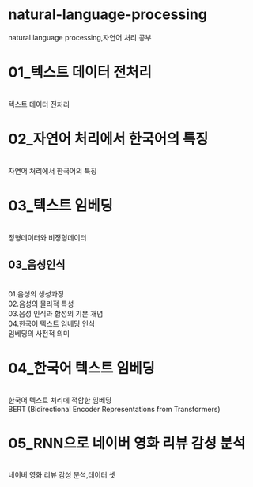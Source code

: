 # natural-language-processing
natural language processing,자연어 처리 공부 
<h1>01_텍스트 데이터 전처리</h1>
</br>텍스트 데이터 전처리 
<h1>02_자연어 처리에서 한국어의 특징</h1>
</br>자연어 처리에서 한국어의 특징
<h1>03_텍스트 임베딩</h1>
</br>정형데이터와 비정형데이터
<h2>03_음성인식</h2>
</br>01.음성의 생성과정
</br>02.음성의 물리적 특성
</br>03.음성 인식과 합성의 기본 개념
</br>04.한국어 텍스트 임베딩 인식
</br>임베딩의 사전적 의미 
<h1>04_한국어 텍스트 임베딩</h1>
</br>한국어 텍스트 처리에 적합한 임베딩
</br>BERT (Bidirectional Encoder Representations from Transformers)
<h1>05_RNN으로 네이버 영화 리뷰 감성 분석</h1>
</br>네이버 영화 리뷰 감성 분석,데이터 셋 
